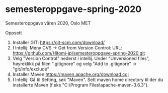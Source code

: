 # semesteroppgave-spring-2020
Semesteroppgave våren 2020, Oslo MET

Oppsett


1. Installer GIT: https://git-scm.com/download/
2. I Intellij: Meny CVS -> Get from Version Control: URL: https://github.com/Hitomi-jp/semesteroppgave-spring-2020.git
3. Velg "Version Control" nederst i intellij. Under "Unversioned files", høyreklikk på filen ".gitignore" og velg "Add to .gitignore" -> "git/info/exclude"
4. Installer Maven https://maven.apache.org/download.cgi
5. I Intellij: Gå til Setting, søk "Maven". Sett maven home directory til der du installerte Maven (f.eks "C:\Program Files\apache-maven-3.6.3").